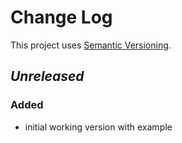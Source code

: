 # Change Log
This project uses [Semantic Versioning](http://semver.org/).

## *Unreleased*
### Added
- initial working version with example
